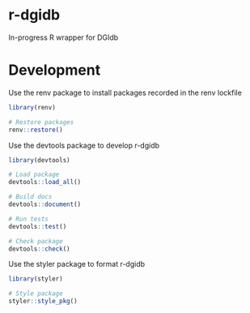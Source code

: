 # r-dgidb
In-progress R wrapper for DGIdb

# Development
Use the renv package to install packages recorded in the renv lockfile 
 ```r
library(renv)

# Restore packages
renv::restore()
```

Use the devtools package to develop r-dgidb
```r
library(devtools)

# Load package
devtools::load_all()

# Build docs
devtools::document()

# Run tests
devtools::test()

# Check package
devtools::check()
```
Use the styler package to format r-dgidb
```r
library(styler)

# Style package
styler::style_pkg()
```